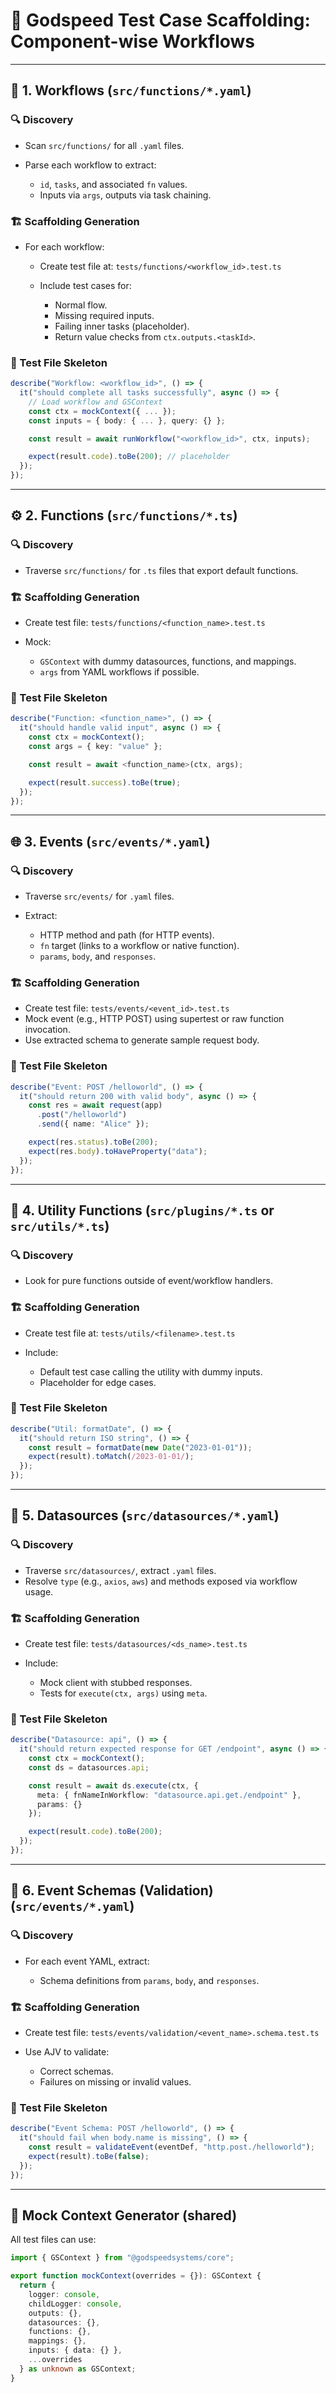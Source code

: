 # 🧪 Godspeed Test Case Scaffolding: Component-wise Workflows

---

## 🔁 1. **Workflows (`src/functions/*.yaml`)**

### 🔍 Discovery

* Scan `src/functions/` for all `.yaml` files.
* Parse each workflow to extract:

  * `id`, `tasks`, and associated `fn` values.
  * Inputs via `args`, outputs via task chaining.

### 🏗 Scaffolding Generation

* For each workflow:

  * Create test file at: `tests/functions/<workflow_id>.test.ts`
  * Include test cases for:

    * Normal flow.
    * Missing required inputs.
    * Failing inner tasks (placeholder).
    * Return value checks from `ctx.outputs.<taskId>`.

### 🧪 Test File Skeleton

```ts
describe("Workflow: <workflow_id>", () => {
  it("should complete all tasks successfully", async () => {
    // Load workflow and GSContext
    const ctx = mockContext({ ... });
    const inputs = { body: { ... }, query: {} };

    const result = await runWorkflow("<workflow_id>", ctx, inputs);

    expect(result.code).toBe(200); // placeholder
  });
});
```

---

## ⚙️ 2. **Functions (`src/functions/*.ts`)**

### 🔍 Discovery

* Traverse `src/functions/` for `.ts` files that export default functions.

### 🏗 Scaffolding Generation

* Create test file: `tests/functions/<function_name>.test.ts`
* Mock:

  * `GSContext` with dummy datasources, functions, and mappings.
  * `args` from YAML workflows if possible.

### 🧪 Test File Skeleton

```ts
describe("Function: <function_name>", () => {
  it("should handle valid input", async () => {
    const ctx = mockContext();
    const args = { key: "value" };

    const result = await <function_name>(ctx, args);

    expect(result.success).toBe(true);
  });
});
```

---

## 🌐 3. **Events (`src/events/*.yaml`)**

### 🔍 Discovery

* Traverse `src/events/` for `.yaml` files.
* Extract:

  * HTTP method and path (for HTTP events).
  * `fn` target (links to a workflow or native function).
  * `params`, `body`, and `responses`.

### 🏗 Scaffolding Generation

* Create test file: `tests/events/<event_id>.test.ts`
* Mock event (e.g., HTTP POST) using supertest or raw function invocation.
* Use extracted schema to generate sample request body.

### 🧪 Test File Skeleton

```ts
describe("Event: POST /helloworld", () => {
  it("should return 200 with valid body", async () => {
    const res = await request(app)
      .post("/helloworld")
      .send({ name: "Alice" });

    expect(res.status).toBe(200);
    expect(res.body).toHaveProperty("data");
  });
});
```

---

## 🔧 4. **Utility Functions (`src/plugins/*.ts` or `src/utils/*.ts`)**

### 🔍 Discovery

* Look for pure functions outside of event/workflow handlers.

### 🏗 Scaffolding Generation

* Create test file at: `tests/utils/<filename>.test.ts`
* Include:

  * Default test case calling the utility with dummy inputs.
  * Placeholder for edge cases.

### 🧪 Test File Skeleton

```ts
describe("Util: formatDate", () => {
  it("should return ISO string", () => {
    const result = formatDate(new Date("2023-01-01"));
    expect(result).toMatch(/2023-01-01/);
  });
});
```

---

## 📡 5. **Datasources (`src/datasources/*.yaml`)**

### 🔍 Discovery

* Traverse `src/datasources/`, extract `.yaml` files.
* Resolve `type` (e.g., `axios`, `aws`) and methods exposed via workflow usage.

### 🏗 Scaffolding Generation

* Create test file: `tests/datasources/<ds_name>.test.ts`
* Include:

  * Mock client with stubbed responses.
  * Tests for `execute(ctx, args)` using `meta`.

### 🧪 Test File Skeleton

```ts
describe("Datasource: api", () => {
  it("should return expected response for GET /endpoint", async () => {
    const ctx = mockContext();
    const ds = datasources.api;

    const result = await ds.execute(ctx, {
      meta: { fnNameInWorkflow: "datasource.api.get./endpoint" },
      params: {}
    });

    expect(result.code).toBe(200);
  });
});
```

---

## 📑 6. **Event Schemas (Validation) (`src/events/*.yaml`)**

### 🔍 Discovery

* For each event YAML, extract:

  * Schema definitions from `params`, `body`, and `responses`.

### 🏗 Scaffolding Generation

* Create test file: `tests/events/validation/<event_name>.schema.test.ts`
* Use AJV to validate:

  * Correct schemas.
  * Failures on missing or invalid values.

### 🧪 Test File Skeleton

```ts
describe("Event Schema: POST /helloworld", () => {
  it("should fail when body.name is missing", () => {
    const result = validateEvent(eventDef, "http.post./helloworld");
    expect(result).toBe(false);
  });
});
```

---

## 🔄 Mock Context Generator (shared)

All test files can use:

```ts
import { GSContext } from "@godspeedsystems/core";

export function mockContext(overrides = {}): GSContext {
  return {
    logger: console,
    childLogger: console,
    outputs: {},
    datasources: {},
    functions: {},
    mappings: {},
    inputs: { data: {} },
    ...overrides
  } as unknown as GSContext;
}
```
